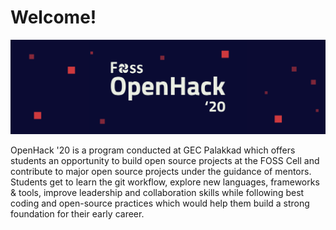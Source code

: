 # Welcome!

![](.gitbook/assets/openhack-banner.png)

OpenHack '20 is a program conducted at GEC Palakkad which offers students an opportunity to build open source projects at the FOSS Cell and contribute to major open source projects under the guidance of mentors. Students get to learn the git workflow, explore new languages, frameworks & tools, improve leadership and collaboration skills while following best coding and open-source practices which would help them build a strong foundation for their early career.

